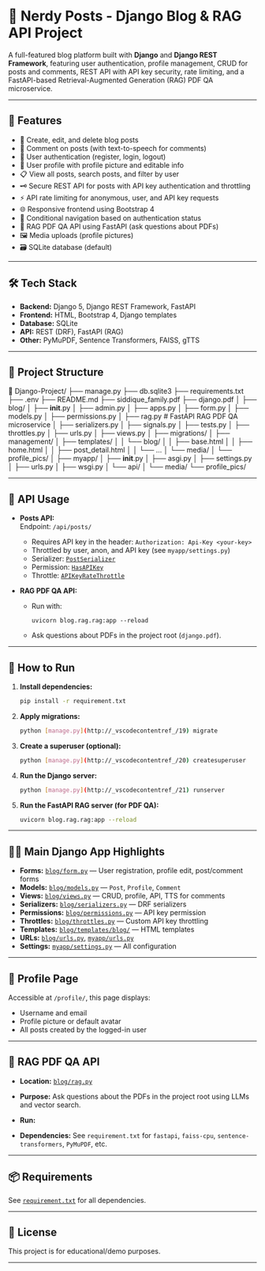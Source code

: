 # 🧠 Nerdy Posts - Django Blog & RAG API Project

A full-featured blog platform built with **Django** and **Django REST Framework**, featuring user authentication, profile management, CRUD for posts and comments, REST API with API key security, rate limiting, and a FastAPI-based Retrieval-Augmented Generation (RAG) PDF QA microservice.

---

## 🚀 Features

- 📝 Create, edit, and delete blog posts
- 💬 Comment on posts (with text-to-speech for comments)
- 🔐 User authentication (register, login, logout)
- 👤 User profile with profile picture and editable info
- 📋 View all posts, search posts, and filter by user
- 🗝️ Secure REST API for posts with API key authentication and throttling
- ⚡ API rate limiting for anonymous, user, and API key requests
- 🌐 Responsive frontend using Bootstrap 4
- 🔁 Conditional navigation based on authentication status
- 📄 RAG PDF QA API using FastAPI (ask questions about PDFs)
- 🖼️ Media uploads (profile pictures)
- 🗃️ SQLite database (default)

---

## 🛠 Tech Stack

- **Backend:** Django 5, Django REST Framework, FastAPI
- **Frontend:** HTML, Bootstrap 4, Django templates
- **Database:** SQLite
- **API:** REST (DRF), FastAPI (RAG)
- **Other:** PyMuPDF, Sentence Transformers, FAISS, gTTS

---

## 📁 Project Structure

📁 Django-Project/
├── manage.py
├── db.sqlite3
├── requirements.txt
├── .env
├── README.md
├── siddique\_family.pdf
├── django.pdf
│
├── blog/
│   ├── **init**.py
│   ├── admin.py
│   ├── apps.py
│   ├── form.py
│   ├── models.py
│   ├── permissions.py
│   ├── rag.py                  # FastAPI RAG PDF QA microservice
│   ├── serializers.py
│   ├── signals.py
│   ├── tests.py
│   ├── throttles.py
│   ├── urls.py
│   ├── views.py
│   ├── migrations/
│   ├── management/
│   ├── templates/
│   │   └── blog/
│   │       ├── base.html
│   │       ├── home.html
│   │       ├── post\_detail.html
│   │       └── ...
│   └── media/
│       └── profile\_pics/
│
├── myapp/
│   ├── **init**.py
│   ├── asgi.py
│   ├── settings.py
│   ├── urls.py
│   ├── wsgi.py
│   └── api/
│
└── media/
└── profile\_pics/


---

## 🔑 API Usage

- **Posts API:**  
  Endpoint: `/api/posts/`  
  - Requires API key in the header: `Authorization: Api-Key <your-key>`
  - Throttled by user, anon, and API key (see `myapp/settings.py`)
  - Serializer: [`PostSerializer`](blog/serializers.py)
  - Permission: [`HasAPIKey`](blog/permissions.py)
  - Throttle: [`APIKeyRateThrottle`](blog/throttles.py)

- **RAG PDF QA API:**  
  - Run with:  
    ```
    uvicorn blog.rag.rag:app --reload
    ```
  - Ask questions about PDFs in the project root (`django.pdf`).

---

## 🧪 How to Run

1. **Install dependencies:**
    ```sh
    pip install -r requirement.txt
    ```

2. **Apply migrations:**
    ```sh
    python [manage.py](http://_vscodecontentref_/19) migrate
    ```

3. **Create a superuser (optional):**
    ```sh
    python [manage.py](http://_vscodecontentref_/20) createsuperuser
    ```

4. **Run the Django server:**
    ```sh
    python [manage.py](http://_vscodecontentref_/21) runserver
    ```

5. **Run the FastAPI RAG server (for PDF QA):**
    ```sh
    uvicorn blog.rag.rag:app --reload
    ```

---

## 👨‍💻 Main Django App Highlights

- **Forms:** [`blog/form.py`](blog/form.py) — User registration, profile edit, post/comment forms
- **Models:** [`blog/models.py`](blog/models.py) — `Post`, `Profile`, `Comment`
- **Views:** [`blog/views.py`](blog/views.py) — CRUD, profile, API, TTS for comments
- **Serializers:** [`blog/serializers.py`](blog/serializers.py) — DRF serializers
- **Permissions:** [`blog/permissions.py`](blog/permissions.py) — API key permission
- **Throttles:** [`blog/throttles.py`](blog/throttles.py) — Custom API key throttling
- **Templates:** [`blog/templates/blog/`](blog/templates/blog/) — HTML templates
- **URLs:** [`blog/urls.py`](blog/urls.py), [`myapp/urls.py`](myapp/urls.py)
- **Settings:** [`myapp/settings.py`](myapp/settings.py) — All configuration

---

## 📍 Profile Page

Accessible at `/profile/`, this page displays:

- Username and email
- Profile picture or default avatar
- All posts created by the logged-in user

---

## 📄 RAG PDF QA API

- **Location:** [`blog/rag.py`](blog/rag.py)
- **Purpose:** Ask questions about the PDFs in the project root using LLMs and vector search.
- **Run:**  

- **Dependencies:** See `requirement.txt` for `fastapi`, `faiss-cpu`, `sentence-transformers`, `PyMuPDF`, etc.

---

## 📦 Requirements

See [`requirement.txt`](requirement.txt) for all dependencies.

---

## 📝 License

This project is for educational/demo purposes.

---
